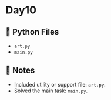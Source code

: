 # Day10

## 📄 Python Files
- `art.py`
- `main.py`

## 📝 Notes
- Included utility or support file: `art.py`.
- Solved the main task: `main.py`.